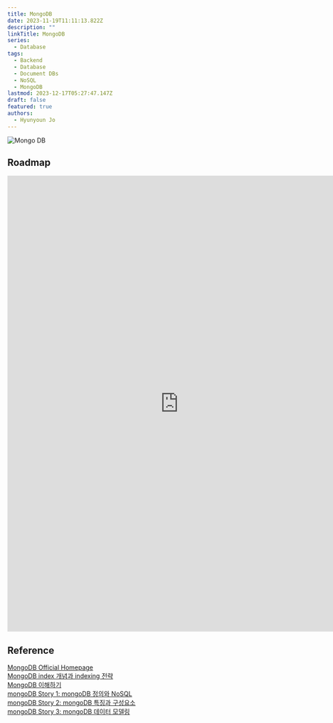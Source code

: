 ```yaml
---
title: MongoDB
date: 2023-11-19T11:11:13.822Z
description: ""
linkTitle: MongoDB
series:
  - Database
tags:
  - Backend
  - Database
  - Document DBs
  - NoSQL
  - MongoDB
lastmod: 2023-12-17T05:27:47.147Z
draft: false
featured: true
authors:
  - Hyunyoun Jo
---
```


![Mongo DB](media/images/mongodb.png "https://rahul319sinha.medium.com/regular-expression-in-mongodb-37f2161d9754")

## Roadmap

<p align="center">
<iframe width="768" height="1024" src="https://roadmap.sh/mongodb?s=652b754df43a58c923ce9d26" frameborder="0" allow="accelerometer; autoplay; encrypted-media; gyroscope; picture-in-picture" allowfullscreen></iframe>
</p>

## Reference

[MongoDB Official Homepage](https://www.mongodb.com/ko-kr)  
[MongoDB index 개념과 indexing 전략](https://ryu-e.tistory.com/1)  
[MongoDB 이해하기](https://kciter.so/posts/about-mongodb)  
[mongoDB Story 1: mongoDB 정의와 NoSQL](https://meetup.nhncloud.com/posts/274)  
[mongoDB Story 2: mongoDB 특징과 구성요소](https://meetup.nhncloud.com/posts/275)  
[mongoDB Story 3: mongoDB 데이터 모델링](https://meetup.nhncloud.com/posts/276)
